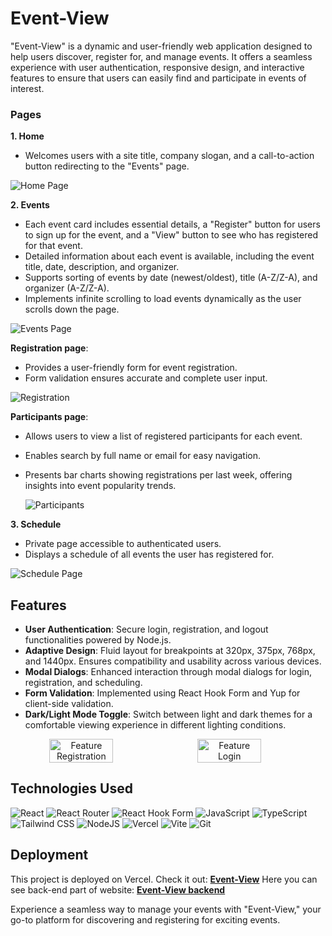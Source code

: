 # Event-View

"Event-View" is a dynamic and user-friendly web application designed to help users discover, register for, and manage events. It offers a seamless experience with user authentication, responsive design, and interactive features to ensure that users can easily find and participate in events of interest.

### Pages

**1. Home**

- Welcomes users with a site title, company slogan, and a call-to-action button redirecting to the "Events" page.

![Home Page](./public/1.jpg)

**2. Events**

- Each event card includes essential details, a "Register" button for users to sign up for the event, and a "View" button to see who has registered for that event.
- Detailed information about each event is available, including the event title, date, description, and organizer.
- Supports sorting of events by date (newest/oldest), title (A-Z/Z-A), and organizer (A-Z/Z-A).
- Implements infinite scrolling to load events dynamically as the user scrolls down the page.

![Events Page](./public/2.jpg)

**Registration page**:

- Provides a user-friendly form for event registration.
- Form validation ensures accurate and complete user input.

![Registration](./public/3.jpg)

**Participants page**:

- Allows users to view a list of registered participants for each event.
- Enables search by full name or email for easy navigation.
- Presents bar charts showing registrations per last week, offering insights into event popularity trends.

  ![Participants](./public/4.jpg)

**3. Schedule**

- Private page accessible to authenticated users.
- Displays a schedule of all events the user has registered for.

![Schedule Page](./public/5.jpg)

## Features

- **User Authentication**: Secure login, registration, and logout functionalities powered by Node.js.
- **Adaptive Design**: Fluid layout for breakpoints at 320px, 375px, 768px, and 1440px. Ensures compatibility and usability across various devices.
- **Modal Dialogs**: Enhanced interaction through modal dialogs for login, registration, and scheduling.
- **Form Validation**: Implemented using React Hook Form and Yup for client-side validation.
- **Dark/Light Mode Toggle**: Switch between light and dark themes for a comfortable viewing experience in different lighting conditions.

<div align="center" style="display: flex; gap: 10px; width: 100%;"> 
<img src="./public/6.jpg" alt="Feature Registration" width="45%" />
<img src="./public/7.jpg" alt="Feature Login" width="45%" />
</div>

## Technologies Used

![React](https://img.shields.io/badge/react-%2320232a.svg?style=for-the-badge&logo=react&logoColor=%2361DAFB)
![React Router](https://img.shields.io/badge/React_Router-CA4245?style=for-the-badge&logo=react-router&logoColor=white)
![React Hook Form](https://img.shields.io/badge/React%20Hook%20Form-%23EC5990.svg?style=for-the-badge&logo=reacthookform&logoColor=white)
![JavaScript](https://img.shields.io/badge/JavaScript-323330?style=for-the-badge&logo=javascript&logoColor=F7DF1E)
![TypeScript](https://img.shields.io/badge/typescript-%23007ACC.svg?style=for-the-badge&logo=typescript&logoColor=white)
![Tailwind CSS](https://img.shields.io/badge/tailwindcss-%2338B2AC.svg?style=for-the-badge&logo=tailwind-css&logoColor=white)
![NodeJS](https://img.shields.io/badge/node.js-6DA55F?style=for-the-badge&logo=node.js&logoColor=white)
![Vercel](https://img.shields.io/badge/vercel-%23000000.svg?style=for-the-badge&logo=vercel&logoColor=white)
![Vite](https://img.shields.io/badge/vite-%23646CFF.svg?style=for-the-badge&logo=vite&logoColor=white)
![Git](https://img.shields.io/badge/git-%23F05033.svg?style=for-the-badge&logo=git&logoColor=white)

## Deployment

This project is deployed on Vercel. Check it out: [**Event-View**](https://event-view.vercel.app/)
Here you can see back-end part of website: [**Event-View backend**](https://event-view.vercel.app/)

Experience a seamless way to manage your events with "Event-View," your go-to platform for discovering and registering for exciting events.
